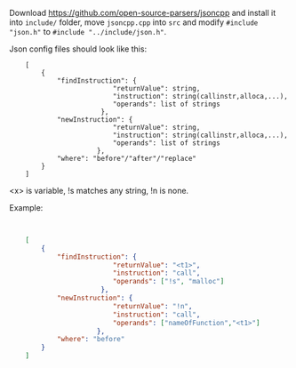 ﻿
Download 
https://github.com/open-source-parsers/jsoncpp
and install it into `include/` folder, move `jsoncpp.cpp` into `src` and modify `#include "json.h"` to `#include "../include/json.h"`.  

Json config files should look like this:
```
	[
		{
			"findInstruction": {
					      "returnValue": string,
					      "instruction": string(callinstr,alloca,...),
					      "operands": list of strings
					   },
			"newInstruction": {
					      "returnValue": string,
					      "instruction": string(callinstr,alloca,...),
					      "operands": list of strings
					  },
			"where": "before"/"after"/"replace"
		}
	]
```

\<x\> is variable, !s matches any string, !n is none.

Example:
```json
	

	[
		{
			"findInstruction": {
					      "returnValue": "<t1>",
					      "instruction": "call",
					      "operands": ["!s", "malloc"]
					   },
			"newInstruction": {
					      "returnValue": "!n",
					      "instruction": "call",
					      "operands": ["nameOfFunction","<t1>"]
					  },
			"where": "before"
		}
	]
```

